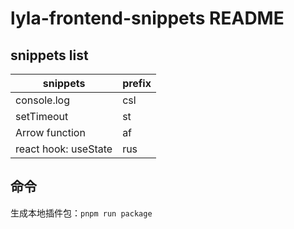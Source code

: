 # lyla-frontend-snippets README

## snippets list

| snippets             | prefix |
| -------------------- | ------ |
| console.log          | csl    |
| setTimeout           | st     |
| Arrow function       | af     |
| react hook: useState | rus    |

## 命令

生成本地插件包：`pnpm run package`
